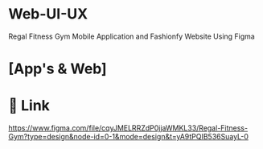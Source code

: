 # Web-UI-UX
Regal Fitness Gym Mobile Application and Fashionfy Website Using Figma 
# [App's & Web]
# 🔗 Link
https://www.figma.com/file/cqyJMELRRZdP0jjaWMKL33/Regal-Fitness-Gym?type=design&node-id=0-1&mode=design&t=yA9tPQIB536SuayL-0